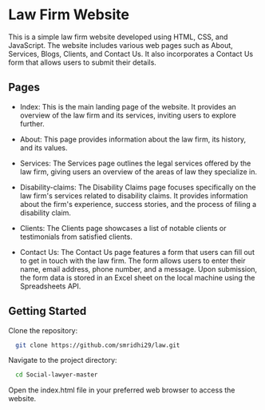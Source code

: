 
# Law Firm Website

This is a simple law firm website developed using HTML, CSS, and JavaScript. The website includes various web pages such as About, Services, Blogs, Clients, and Contact Us. It also incorporates a Contact Us form that allows users to submit their details.

## Pages
* Index: This is the main landing page of the website. It provides an overview of the law firm and its services, inviting users to explore further.
* About: This page provides information about the law firm, its history, and its values.

* Services: The Services page outlines the legal services offered by the law firm, giving users an overview of the areas of law they specialize in.

* Disability-claims: The Disability Claims page focuses specifically on the law firm's services related to disability claims. It provides information about the firm's experience, success stories, and the process of filing a disability claim.

* Clients: The Clients page showcases a list of notable clients or testimonials from satisfied clients.

* Contact Us: The Contact Us page features a form that users can fill out to get in touch with the law firm. The form allows users to enter their name, email address, phone number, and a message. Upon submission, the form data is stored in an Excel sheet on the local machine using the Spreadsheets API.




## Getting Started

Clone the repository:

```bash
  git clone https://github.com/smridhi29/law.git
  ```
Navigate to the project directory:
```bash
  cd Social-lawyer-master
  ```
Open the index.html file in your preferred web browser to access the website.
    
